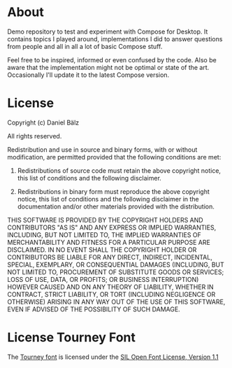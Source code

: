 # About
Demo repository to test and experiment with Compose for Desktop.
It contains topics I played around, implementations I did to answer questions
from people and all in all a lot of basic Compose stuff. 

Feel free to be inspired, informed or even confused by the code.
Also be aware that the implementation might not be optimal or state of the
art. Occasionally I'll update it to the latest Compose version.



# License
Copyright (c) Daniel Bälz

All rights reserved.

Redistribution and use in source and binary forms, with or without
modification, are permitted provided that the following conditions are met:

1. Redistributions of source code must retain the above copyright notice, this
   list of conditions and the following disclaimer.

2. Redistributions in binary form must reproduce the above copyright notice,
   this list of conditions and the following disclaimer in the documentation
   and/or other materials provided with the distribution.

THIS SOFTWARE IS PROVIDED BY THE COPYRIGHT HOLDERS AND CONTRIBUTORS "AS IS"
AND ANY EXPRESS OR IMPLIED WARRANTIES, INCLUDING, BUT NOT LIMITED TO, THE
IMPLIED WARRANTIES OF MERCHANTABILITY AND FITNESS FOR A PARTICULAR PURPOSE ARE
DISCLAIMED. IN NO EVENT SHALL THE COPYRIGHT HOLDER OR CONTRIBUTORS BE LIABLE
FOR ANY DIRECT, INDIRECT, INCIDENTAL, SPECIAL, EXEMPLARY, OR CONSEQUENTIAL
DAMAGES (INCLUDING, BUT NOT LIMITED TO, PROCUREMENT OF SUBSTITUTE GOODS OR
SERVICES; LOSS OF USE, DATA, OR PROFITS; OR BUSINESS INTERRUPTION) HOWEVER
CAUSED AND ON ANY THEORY OF LIABILITY, WHETHER IN CONTRACT, STRICT LIABILITY,
OR TORT (INCLUDING NEGLIGENCE OR OTHERWISE) ARISING IN ANY WAY OUT OF THE USE
OF THIS SOFTWARE, EVEN IF ADVISED OF THE POSSIBILITY OF SUCH DAMAGE.

# License Tourney Font
The [Tourney font](src/main/resources/fonts/tourney) is licensed under
the [SIL Open Font License, Version 1.1](license/tourney/OFL.txt) 